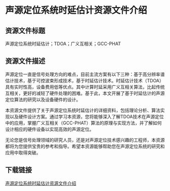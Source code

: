 # 声源定位系统时延估计资源文件介绍

## 资源文件标题
声源定位系统时延估计；TDOA；广义互相关；GCC-PHAT

## 资源文件描述
声源定位一直是信号处理方向的难点，目前主流方案有以下三种：基于高分辨率谱估计技术，基于可控波束形成技术，基于时延估计技术。时延估计技术（TDOA）具有实时性高，设备费用低等优点。其中计算时延采用广义互相关算法，比起传统互相关，更好的减轻了硬件处理的困难。基于此，本文开展了基于时延估计的声源定位算法的研究以及设备硬件的设计。

本资源文件提供了关于声源定位系统时延估计的详细资料，包括理论分析、算法实现以及硬件设计方案。通过学习本资源，您将能够深入了解TDOA技术在声源定位中的应用，掌握广义互相关（GCC-PHAT）算法的原理与实现方法，并了解如何设计相应的硬件设备以实现高效的声源定位。

无论您是信号处理领域的研究人员，还是对声源定位技术感兴趣的工程师，本资源都将为您提供宝贵的参考和指导。希望本资源能够帮助您在声源定位系统的研究和应用中取得突破。

## 下载链接

[声源定位系统时延估计资源文件介绍](https://pan.quark.cn/s/7dc59ebf8835)